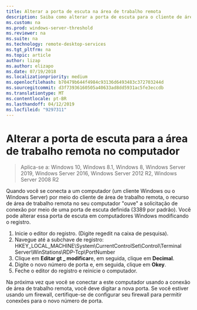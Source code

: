 ```yaml
---
title: Alterar a porta de escuta na área de trabalho remota
description: Saiba como alterar a porta de escuta para o cliente de área de trabalho remota.
ms.custom: na
ms.prod: windows-server-threshold
ms.reviewer: na
ms.suite: na
ms.technology: remote-desktop-services
ms.tgt_pltfrm: na
ms.topic: article
author: lizap
ms.author: elizapo
ms.date: 07/19/2018
ms.localizationpriority: medium
ms.openlocfilehash: b70479b644f4984c93136d6493483c372703244d
ms.sourcegitcommit: d3f73936160505a40633ad8dd5931ac5fe3eccdb
ms.translationtype: MT
ms.contentlocale: pt-BR
ms.lasthandoff: 04/12/2019
ms.locfileid: "9297311"
---
```

# Alterar a porta de escuta para a área de trabalho remota no computador

>Aplica-se a: Windows 10, Windows 8.1, Windows 8, Windows Server 2019, Windows Server 2016, Windows Server 2012 R2, Windows Server 2008 R2

Quando você se conecta a um computador (um cliente Windows ou o Windows Server) por meio do cliente de área de trabalho remota, o recurso de área de trabalho remota no seu computador "ouve" a solicitação de conexão por meio de uma porta de escuta definida (3389 por padrão). Você pode alterar essa porta de escuta em computadores Windows modificando o registro.

1. Inicie o editor do registro. (Digite regedit na caixa de pesquisa).
2. Navegue até a subchave de registro: HKEY_LOCAL_MACHINE\System\CurrentControlSet\Control\Terminal Server\WinStations\RDP-Tcp\PortNumber
3. Clique em **Editar gt _ modificar**e, em seguida, clique em **Decimal**.
4. Digite o novo número de porta e, em seguida, clique em **Okey**. 
5. Feche o editor do registro e reinicie o computador.

Na próxima vez que você se conectar a este computador usando a conexão de área de trabalho remota, você deve digitar a nova porta. Se você estiver usando um firewall, certifique-se de configurar seu firewall para permitir conexões para o novo número de porta.
